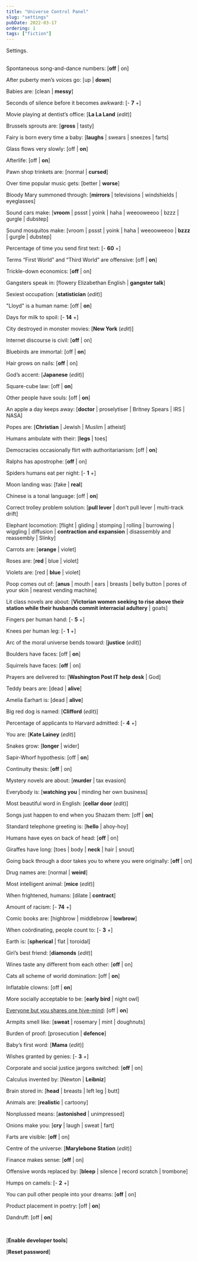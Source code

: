 ```yaml
---
title: "Universe Control Panel"
slug: "settings"
pubDate: 2022-03-17
ordering: 1
tags: ["fiction"]
---
```


<div class="play-sceneheader">Settings.</div>

<br />

Spontaneous song-and-dance numbers: [**off** | on]

After puberty men’s voices go: [up | **down**]

Babies are: [clean | **messy**]

Seconds of silence before it becomes awkward: [- **7** +]

Movie playing at dentist’s office: [**La La Land** (_edit_)]

Brussels sprouts are: [**gross** | tasty]

Fairy is born every time a baby: [**laughs** | swears | sneezes | farts]

Glass flows very slowly: [off | **on**]

Afterlife: [off | **on**]

Pawn shop trinkets are: [normal | **cursed**]

Over time popular music gets: [better | **worse**]

Bloody Mary summoned through: [**mirrors** | televisions | windshields | eyeglasses]

Sound cars make: [**vroom** | pssst | yoink | haha | weeooweeoo | bzzz | gurgle | dubstep]

Sound mosquitos make: [vroom | pssst | yoink | haha | weeooweeoo | **bzzz** | gurgle | dubstep]

Percentage of time you send first text: [- **60** +]

Terms “First World” and “Third World” are offensive: [off | **on**]

Trickle-down economics: [**off** | on]

Gangsters speak in: [flowery Elizabethan English | **gangster talk**]

Sexiest occupation: [**statistician** (_edit_)]

"Lloyd" is a human name: [off | **on**]

Days for milk to spoil: [- **14** +]

City destroyed in monster movies: [**New York** (_edit_)]

Internet discourse is civil: [**off** | on]

Bluebirds are immortal: [off | **on**]

Hair grows on nails: [**off** | on]

God’s accent: [**Japanese** (_edit_)]

Square-cube law: [off | **on**]

Other people have souls: [off | **on**]

An apple a day keeps away: [**doctor** | proselytiser | Britney Spears | IRS | NASA]

Popes are: [**Christian** | Jewish | Muslim | atheist]

Humans ambulate with their: [**legs** | toes]

Democracies occasionally flirt with authoritarianism: [off | **on**]

Ralphs has apostrophe: [**off** | on]

Spiders humans eat per night: [- **1** +]

Moon landing was: [fake | **real**]

Chinese is a tonal language: [off | **on**]

Correct trolley problem solution: [**pull lever** | don’t pull lever | multi-track drift]

Elephant locomotion: [flight | gliding | stomping | rolling | burrowing | wiggling | diffusion | **contraction and expansion** | disassembly and reassembly | Slinky]

Carrots are: [**orange** | violet]

Roses are: [**red** | blue | violet]

Violets are: [red | **blue** | violet]

Poop comes out of: [**anus** | mouth | ears | breasts | belly button | pores of your skin | nearest vending machine]

Lit class novels are about: [**Victorian women seeking to rise above their station while their husbands commit interracial adultery** | goats]

Fingers per human hand: [- **5** +]

Knees per human leg: [- **1** +]

Arc of the moral universe bends toward: [**justice** (_edit_)]

Boulders have faces: [off | **on**]

Squirrels have faces: [**off** | on]

Prayers are delivered to: [**Washington Post IT help desk** | God]

Teddy bears are: [dead | **alive**]

Amelia Earhart is: [dead | **alive**]

Big red dog is named: [**Clifford** (_edit_)]

Percentage of applicants to Harvard admitted: [- **4** +]

You are: [**Kate Lainey** (_edit_)]

Snakes grow: [**longer** | wider]

Sapir-Whorf hypothesis: [off | **on**]

Continuity thesis: [**off** | on]

Mystery novels are about: [**murder** | tax evasion]

Everybody is: [**watching you** | minding her own business]

Most beautiful word in English: [**cellar door** (_edit_)]

Songs just happen to end when you Shazam them: [off | **on**]

Standard telephone greeting is: [**hello** | ahoy-hoy]

Humans have eyes on back of head: [**off** | on]

Giraffes have long: [toes | body | **neck** | hair | snout]

Going back through a door takes you to where you were originally: [**off** | on]

Drug names are: [normal | **weird**]

Most intelligent animal: [**mice** (_edit_)]

When frightened, humans: [dilate | **contract**]

Amount of racism: [- **74** +]

Comic books are: [highbrow | middlebrow | **lowbrow**]

When coördinating, people count to: [- **3** +]

Earth is: [**spherical** | flat | toroidal]

Girl’s best friend: [**diamonds** (_edit_)]

Wines taste any different from each other: [**off** | on]

Cats all scheme of world domination: [off | **on**]

Inflatable clowns: [off | **on**]

More socially acceptable to be: [**early bird** | night owl]

[Everyone but you shares one hive-mind](/posts/2022/03/01/the-other-mind/): [off | **on**]

Armpits smell like: [**sweat** | rosemary | mint | doughnuts]

Burden of proof: [prosecution | **defence**]

Baby’s first word: [**Mama** (_edit_)]

Wishes granted by genies: [- **3** +]

Corporate and social justice jargons switched: [**off** | on]

Calculus invented by: [Newton | **Leibniz**]

Brain stored in: [**head** | breasts | left leg | butt]

Animals are: [**realistic** | cartoony]

Nonplussed means: [**astonished** | unimpressed]

Onions make you: [**cry** | laugh | sweat | fart]

Farts are visible: [**off** | on]

Centre of the universe: [**Marylebone Station** (_edit_)]

Finance makes sense: [**off** | on]

Offensive words replaced by: [**bleep** | silence | record scratch | trombone]

Humps on camels: [- **2** +]

You can pull other people into your dreams: [**off** | on]

Product placement in poetry: [off | **on**]

Dandruff: [off | **on**]

<br />

[**Enable developer tools**]

[**Reset password**]
